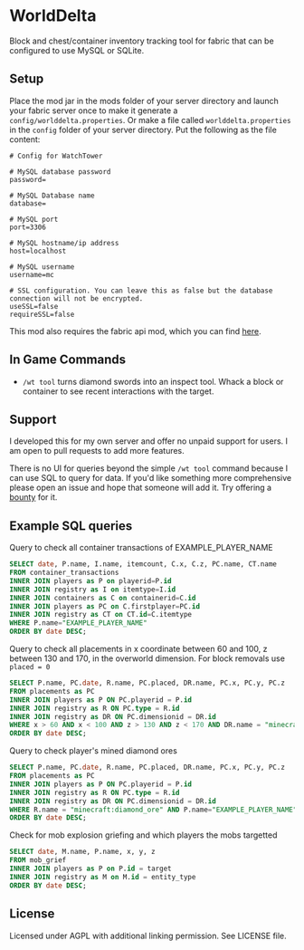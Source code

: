 # WorldDelta

Block and chest/container inventory tracking tool for fabric that can be configured to use MySQL or SQLite.

## Setup

Place the mod jar in the mods folder of your server directory and launch your fabric server once to make it generate a `config/worlddelta.properties`. Or make a file called `worlddelta.properties` in the `config` folder of your server directory. Put the following as the file content:

```
# Config for WatchTower

# MySQL database password
password=

# MySQL Database name
database=

# MySQL port
port=3306

# MySQL hostname/ip address
host=localhost

# MySQL username
username=mc

# SSL configuration. You can leave this as false but the database connection will not be encrypted.
useSSL=false
requireSSL=false
```

This mod also requires the fabric api mod, which you can find [here](https://www.curseforge.com/minecraft/mc-mods/fabric-api).

## In Game Commands

- `/wt tool` turns diamond swords into an inspect tool. Whack a block or container to see recent interactions with the target.

## Support

I developed this for my own server and offer no unpaid support for users. I am open to pull requests to add more features.

There is no UI for queries beyond the simple `/wt tool` command because I can use SQL to query for data. If you'd like something more comprehensive please open an issue and hope that someone will add it. Try offering a [bounty](https://www.bountysource.com/) for it.

## Example SQL queries

Query to check all container transactions of EXAMPLE_PLAYER_NAME
```sql
SELECT date, P.name, I.name, itemcount, C.x, C.z, PC.name, CT.name
FROM container_transactions
INNER JOIN players as P on playerid=P.id
INNER JOIN registry as I on itemtype=I.id
INNER JOIN containers as C on containerid=C.id
INNER JOIN players as PC on C.firstplayer=PC.id
INNER JOIN registry as CT on CT.id=C.itemtype
WHERE P.name="EXAMPLE_PLAYER_NAME"
ORDER BY date DESC;
```

Query to check all placements in x coordinate between 60 and 100, z between 130 and 170, in the overworld dimension. For block removals use `placed = 0`
```sql
SELECT P.name, PC.date, R.name, PC.placed, DR.name, PC.x, PC.y, PC.z
FROM placements as PC
INNER JOIN players as P ON PC.playerid = P.id
INNER JOIN registry as R ON PC.type = R.id
INNER JOIN registry as DR ON PC.dimensionid = DR.id
WHERE x > 60 AND x < 100 AND z > 130 AND z < 170 AND DR.name = "minecraft:overworld" AND placed = 1
ORDER BY date DESC;
```

Query to check player's mined diamond ores
```sql
SELECT P.name, PC.date, R.name, PC.placed, DR.name, PC.x, PC.y, PC.z
FROM placements as PC
INNER JOIN players as P ON PC.playerid = P.id
INNER JOIN registry as R ON PC.type = R.id
INNER JOIN registry as DR ON PC.dimensionid = DR.id
WHERE R.name = "minecraft:diamond_ore" AND P.name="EXAMPLE_PLAYER_NAME" AND placed = 0
ORDER BY date DESC;
```

Check for mob explosion griefing and which players the mobs targetted
```sql
SELECT date, M.name, P.name, x, y, z
FROM mob_grief
INNER JOIN players as P on P.id = target
INNER JOIN registry as M on M.id = entity_type
ORDER BY date DESC;
```

## License

Licensed under AGPL with additional linking permission. See LICENSE file.